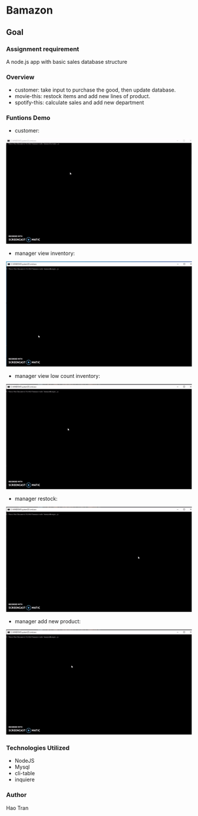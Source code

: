 # Bamazon

## Goal 

### Assignment requirement
A node.js app with basic sales database structure

### Overview
- customer: take input to purchase the good, then update database.
- movie-this: restock items and add new lines of product.
- spotify-this: calculate sales and add new department

### Funtions Demo
- customer: 

![](https://raw.githubusercontent.com/donxiya/bamazon/master/screenshot/ezgif.com-video-to-gif0.gif?token=AHQOALIMP4HVE4UCXMJIIC25EF6JO)

- manager view inventory:

![](https://raw.githubusercontent.com/donxiya/bamazon/master/screenshot/ezgif.com-video-to-gif.gif?token=AHQOALOLU6W4DYSNF3OBGPC5EF6L2)

- manager view low count inventory:

![](https://raw.githubusercontent.com/donxiya/bamazon/master/screenshot/ezgif.com-video-to-gif%20(1).gif?token=AHQOALLIA55GJTNOO7ZEABC5EF6WC)

- manager restock:

![](https://raw.githubusercontent.com/donxiya/bamazon/master/screenshot/ezgif.com-video-to-gif%20(2).gif?token=AHQOALNMZZYT6J6Q2ME5HBK5EF6YM)

- manager add new product:

![](https://raw.githubusercontent.com/donxiya/bamazon/master/screenshot/ezgif.com-video-to-gif%20(3).gif?token=AHQOALJQNSAOPQNB5IVNVDC5EF62K)

### Technologies Utilized
- NodeJS
- Mysql
- cli-table
- inquiere

### Author
Hao Tran
